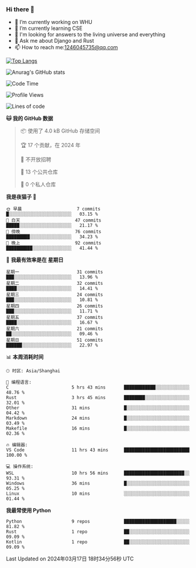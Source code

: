 ### Hi there 👋



- 🔭 I’m currently working on WHU
- 🌱 I’m currently learning CSE
- 🤔 I'm looking for answers to the living universe and everything
- 💬 Ask me about Django and Rust
- 📫 How to reach me:1246045735@qq.com



[![Top Langs](https://github-readme-stats.vercel.app/api/top-langs/?username=wisdomgo&theme=onedark)](https://github.com/anuraghazra/github-readme-stats)

![Anurag's GitHub stats](https://github-readme-stats.vercel.app/api?username=wisdomgo&hide=contribs,stars&theme=synthwave)

<!--START_SECTION:waka-->
![Code Time](http://img.shields.io/badge/Code%20Time-127%20hrs%2016%20mins-blue)

![Profile Views](http://img.shields.io/badge/%E4%B8%AA%E4%BA%BA%E8%B5%84%E6%96%99%E8%A7%82%E7%9C%8B%E6%AC%A1%E6%95%B0-25-blue)

![Lines of code](https://img.shields.io/badge/%E4%BB%8E%E3%80%8CHello%20World%E3%80%8D%E8%B5%B7%E6%88%91%E5%B7%B2%E7%BB%8F%E5%86%99%E4%BA%86-41.9%20thousand%20%E8%A1%8C%E4%BB%A3%E7%A0%81-blue)

**🐱 我的 GitHub 数据** 

> 📦  使用了 4.0 kB GitHub 存储空间 
 > 
> 🏆 17 个贡献，在 2024 年
 > 
> 🚫 不开放招聘
 > 
> 📜 13 个公共仓库 
 > 
> 🔑 0 个私人仓库 
 > 
**我是夜猫子 🦉** 

```text
🌞 早晨                     7 commits           █░░░░░░░░░░░░░░░░░░░░░░░░   03.15 % 
🌆 白天                     47 commits          █████░░░░░░░░░░░░░░░░░░░░   21.17 % 
🌃 傍晚                     76 commits          █████████░░░░░░░░░░░░░░░░   34.23 % 
🌙 晚上                     92 commits          ██████████░░░░░░░░░░░░░░░   41.44 % 
```
📅 **我最有效率是在 星期日** 

```text
星期一                      31 commits          ███░░░░░░░░░░░░░░░░░░░░░░   13.96 % 
星期二                      32 commits          ████░░░░░░░░░░░░░░░░░░░░░   14.41 % 
星期三                      24 commits          ███░░░░░░░░░░░░░░░░░░░░░░   10.81 % 
星期四                      26 commits          ███░░░░░░░░░░░░░░░░░░░░░░   11.71 % 
星期五                      37 commits          ████░░░░░░░░░░░░░░░░░░░░░   16.67 % 
星期六                      21 commits          ██░░░░░░░░░░░░░░░░░░░░░░░   09.46 % 
星期日                      51 commits          ██████░░░░░░░░░░░░░░░░░░░   22.97 % 
```


📊 **本周消耗时间** 

```text
🕑︎ 时区: Asia/Shanghai

💬 编程语言: 
C                        5 hrs 43 mins       ████████████░░░░░░░░░░░░░   48.76 % 
Rust                     3 hrs 45 mins       ████████░░░░░░░░░░░░░░░░░   32.01 % 
Other                    31 mins             █░░░░░░░░░░░░░░░░░░░░░░░░   04.42 % 
Markdown                 24 mins             █░░░░░░░░░░░░░░░░░░░░░░░░   03.49 % 
Makefile                 16 mins             █░░░░░░░░░░░░░░░░░░░░░░░░   02.36 % 

🔥 编辑器: 
VS Code                  11 hrs 43 mins      █████████████████████████   100.00 % 

💻 操作系统: 
WSL                      10 hrs 56 mins      ███████████████████████░░   93.31 % 
Windows                  36 mins             █░░░░░░░░░░░░░░░░░░░░░░░░   05.25 % 
Linux                    10 mins             ░░░░░░░░░░░░░░░░░░░░░░░░░   01.44 % 
```

**我最常使用 Python** 

```text
Python                   9 repos             ████████████████████░░░░░   81.82 % 
Rust                     1 repo              ██░░░░░░░░░░░░░░░░░░░░░░░   09.09 % 
Kotlin                   1 repo              ██░░░░░░░░░░░░░░░░░░░░░░░   09.09 % 
```




 Last Updated on 2024年03月17日 18时34分56秒 UTC
<!--END_SECTION:waka-->
